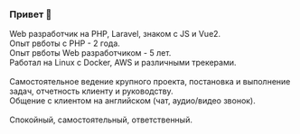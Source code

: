 ### Привет 👋<br>

Web разработчик на PHP, Laravel, знаком с JS и Vue2.<br>
Опыт рвботы с PHP - 2 года.<br>
Опыт рвботы Web разработчиком - 5 лет.<br>
Работал на Linux с Docker, AWS и различными трекерами.<br>
<br>
Самостоятельное ведение крупного проекта, постановка и выполнение задач, отчетность клиенту и руководству.<br>
Общение с клиентом на английском (чат, аудио/видео звонок).<br>
<br>
Спокойный, самостоятельный, ответственный.<br>

